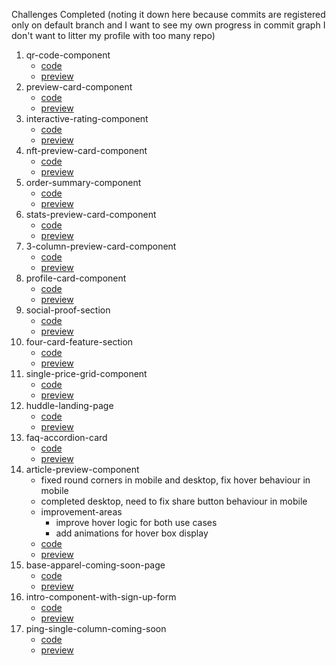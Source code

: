Challenges Completed (noting it down here because commits are registered only on default branch and I want to see my own progress in commit graph I don't want to litter my profile with too many repo)
1. qr-code-component
    - [code](https://github.com/parthmanhas/frontend-mentor/tree/qr-code-component)
    - [preview](https://marvelous-malasada-b44c6e.netlify.app/)
2. preview-card-component
    - [code](https://github.com/parthmanhas/frontend-mentor/tree/preview-card-component)
    - [preview](https://spiffy-cuchufli-ee2271.netlify.app/)
3. interactive-rating-component
    - [code](https://github.com/parthmanhas/frontend-mentor/tree/interactive-rating-component)
    - [preview](https://deploy-preview-1--strong-sfogliatella-18183c.netlify.app/)
4. nft-preview-card-component
    - [code](https://github.com/parthmanhas/frontend-mentor/tree/nft-preview-card-component)
    - [preview](https://bright-biscochitos-5c6e80.netlify.app/)
5. order-summary-component
    - [code](https://github.com/parthmanhas/frontend-mentor/tree/order-summary-component)
    - [preview](https://fantastic-daffodil-bb8969.netlify.app/)
6. stats-preview-card-component
    - [code](https://github.com/parthmanhas/frontend-mentor/tree/stats-preview-card-component)
    - [preview](https://fastidious-rugelach-ee23fb.netlify.app/)
7. 3-column-preview-card-component
    - [code](https://github.com/parthmanhas/frontend-mentor/tree/3-column-preview-card-component)
    - [preview](https://visionary-bienenstitch-a8e8a7.netlify.app)
8. profile-card-component
    - [code](https://github.com/parthmanhas/frontend-mentor/tree/profile-card-component)
    - [preview](https://jovial-alpaca-fe3638.netlify.app/)
9. social-proof-section
    - [code](https://github.com/parthmanhas/frontend-mentor/tree/social-proof-section)
    - [preview](https://quiet-pasca-9c2d2c.netlify.app/)
10. four-card-feature-section
    - [code](https://github.com/parthmanhas/frontend-mentor/tree/four-card-feature-section)
    - [preview](https://resplendent-daifuku-6e0111.netlify.app/)
11. single-price-grid-component
    - [code](https://github.com/parthmanhas/frontend-mentor/tree/single-price-grid-component)
    - [preview](https://effulgent-sorbet-fceb57.netlify.app/)
12. huddle-landing-page
    - [code](https://github.com/parthmanhas/frontend-mentor/tree/huddle-landing-page)
    - [preview](https://majestic-semolina-7f42b2.netlify.app/)
13. faq-accordion-card
    - [code](https://github.com/parthmanhas/frontend-mentor/tree/faq-accordion-card)
    - [preview](https://delicate-chaja-4bddc4.netlify.app/)
14. article-preview-component
    - fixed round corners in mobile and desktop, fix hover behaviour in mobile
    - completed desktop, need to fix share button behaviour in mobile
    - improvement-areas 
        - improve hover logic for both use cases
        - add animations for hover box display
    - [code](https://github.com/parthmanhas/frontend-mentor/tree/article-preview-component)
    - [preview](https://resplendent-marzipan-4d09b7.netlify.app/)
15. base-apparel-coming-soon-page
    - [code](https://github.com/parthmanhas/frontend-mentor/tree/base-apparel-coming-soon-page)
    - [preview](https://imaginative-basbousa-e179b5.netlify.app/)
16. intro-component-with-sign-up-form 
    - [code](https://github.com/parthmanhas/frontend-mentor/tree/intro-component-with-sign-up-form)
    - [preview](https://vermillion-conkies-30490b.netlify.app/)
17. ping-single-column-coming-soon 
    - [code](https://github.com/parthmanhas/frontend-mentor/tree/ping-single-column-coming-soon)
    - [preview](https://eclectic-alpaca-df9f1d.netlify.app/)